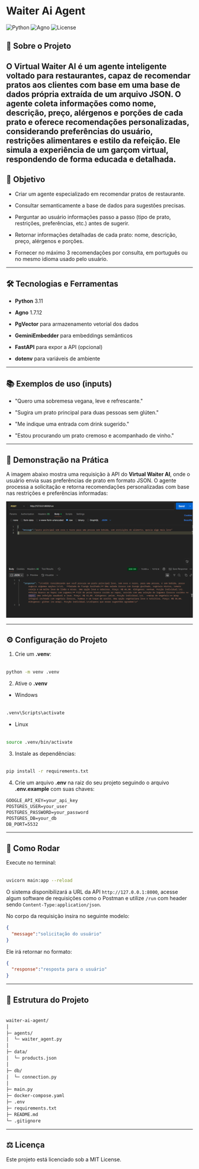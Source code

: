 # Waiter Ai Agent
![Python](https://img.shields.io/badge/python-3.13-blue)
![Agno](https://img.shields.io/badge/agno-1.7.11-green)
![License](https://img.shields.io/badge/license-MIT-lightgrey)

## 🔹 Sobre o Projeto

O **Virtual Waiter AI** é um agente inteligente voltado para restaurantes, capaz de recomendar pratos aos clientes com base em uma base de dados própria extraída de um arquivo JSON.
O agente coleta informações como nome, descrição, preço, alérgenos e porções de cada prato e oferece recomendações personalizadas, considerando preferências do usuário, restrições alimentares e estilo da refeição.
Ele simula a experiência de um garçom virtual, respondendo de forma educada e detalhada.
---

## 🎯 Objetivo

- Criar um agente especializado em recomendar pratos de restaurante.

- Consultar semanticamente a base de dados para sugestões precisas.

- Perguntar ao usuário informações passo a passo (tipo de prato, restrições, preferências, etc.) antes de sugerir.

- Retornar informações detalhadas de cada prato: nome, descrição, preço, alérgenos e porções.

- Fornecer no máximo 3 recomendações por consulta, em português ou no mesmo idioma usado pelo usuário.

---

## 🛠 Tecnologias e Ferramentas

- **Python** 3.11

- **Agno** 1.7.12

- **PgVector** para armazenamento vetorial dos dados

- **GeminiEmbedder** para embeddings semânticos

- **FastAPI** para expor a API (opcional)

- **dotenv** para variáveis de ambiente

---

## 📚 Exemplos de uso (inputs)

- "Quero uma sobremesa vegana, leve e refrescante."

- "Sugira um prato principal para duas pessoas sem glúten."

- "Me indique uma entrada com drink sugerido."

- "Estou procurando um prato cremoso e acompanhado de vinho."

---

## 📸 Demonstração na Prática

A imagem abaixo mostra uma requisição à API do **Virtual Waiter AI**, onde o usuário envia suas preferências de prato em formato JSON. O agente processa a solicitação e retorna recomendações personalizadas com base nas restrições e preferências informadas:

![Requisição_API](docs-img/RequisiçãoAPI.png)

---

## ⚙️ Configuração do Projeto

1. Crie um **.venv**:
```bash

python -m venv .venv
```

2. Ative o **.venv**
- Windows
```bash

.venv\Scripts\activate
```
- Linux
```bash

source .venv/bin/activate
```

3. Instale as dependências:
```bash

pip install -r requirements.txt
```

4. Crie um arquivo **.env** na raiz do seu projeto seguindo o arquivo **.env.example** com suas chaves:
```
GOOGLE_API_KEY=your_api_key
POSTGRES_USER=your_user
POSTGRES_PASSWORD=your_password
POSTGRES_DB=your_db
DB_PORT=5532
```

---

## 🚀 Como Rodar
Execute no terminal:
```bash

uvicorn main:app --reload
```

O sistema disponibilizará a URL da API `http://127.0.0.1:8000`, acesse algum software de requisições como o Postman e utilize `/run` com header sendo `Content-Type:application/json`.

No corpo da requisição insira no seguinte modelo:
```json
{
  "message":"solicitação do usuário"
}
```

Ele irá retornar no formato: 
```json
{
  "response":"resposta para o usuário"
}
```
---

## 📝 Estrutura do Projeto

```bash

waiter-ai-agent/
│
├─ agents/
│  └─ waiter_agent.py
│
├─ data/
│  └─ products.json
│
├─ db/
│  └─ connection.py
│
├─ main.py
├─ docker-compose.yaml
├─ .env
├─ requirements.txt
├─ README.md
└─ .gitignore

```

---

## ⚖️ Licença

Este projeto está licenciado sob a MIT License.
